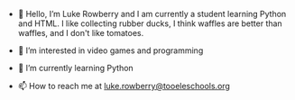 - 👋 Hello, I’m Luke Rowberry and I am currently a student learning Python and HTML. I like collecting rubber ducks, I think waffles are better than waffles, and I don't like tomatoes. 

- 👀 I’m interested in video games and programming

- 🌱 I’m currently learning Python

- 📫 How to reach me at luke.rowberry@tooeleschools.org
